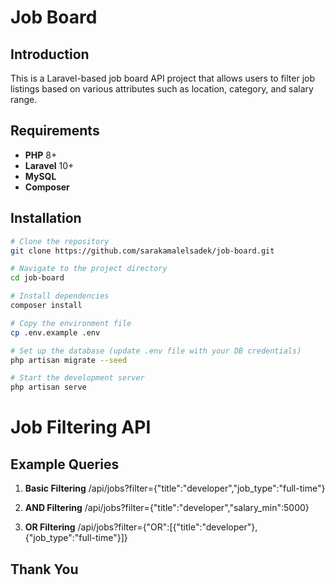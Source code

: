 # Job Board

## Introduction
This is a Laravel-based job board API project that allows users to filter job listings based on various attributes such as location, category, and salary range.

## Requirements
- **PHP** 8+
- **Laravel** 10+
- **MySQL**
- **Composer**

## Installation

```bash
# Clone the repository
git clone https://github.com/sarakamalelsadek/job-board.git

# Navigate to the project directory
cd job-board

# Install dependencies
composer install

# Copy the environment file
cp .env.example .env

# Set up the database (update .env file with your DB credentials)
php artisan migrate --seed

# Start the development server
php artisan serve
```

# Job Filtering API
## Example Queries
1. **Basic Filtering**
    /api/jobs?filter={"title":"developer","job_type":"full-time"}
   
2. **AND Filtering**
   /api/jobs?filter={"title":"developer","salary_min":5000}

3. **OR Filtering**
    /api/jobs?filter={"OR":[{"title":"developer"},{"job_type":"full-time"}]}




## Thank You
